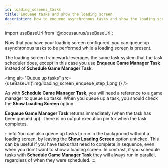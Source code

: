 ```yaml
---
id: loading_screens_tasks
title: Enqueue tasks and show the loading screen
description: How to enqueue asynchronous tasks and show the loading screen while those tasks are running
---
```


import useBaseUrl from '@docusaurus/useBaseUrl';

Now that you have your loading screen configured, you can queue up asynchronous tasks to be performed while a loading screen is present.

The loading screen framework leverages the same task system that the task scheduler does, except in this case you use **Enqueue Game Manager Task** instead of **Schedule Game Manager Task**.

<img alt="Queue up tasks" src={useBaseUrl('img/loading_screen_enqueue_step_1.png')} />

As with **Schedule Game Manager Task**, you will need a reference to a game manager to queue up tasks. When you queue up a task, you should check the **Show Loading Screen** option.

**Enqueue Game Manager Task** returns immediately (when the task has been queued up). There is no output execution pin for when the task completes.

:::info
You can also queue up tasks to run in the background without a loading screen, by leaving the **Show Loading Screen** option unticked. This can be useful if you have tasks that need to complete in sequence, even when you don't want to show a loading screen. In contrast, if you schedule tasks with **Schedule Game Manager Task** they will always run in parallel, regardless of when they were scheduled.
:::